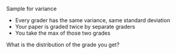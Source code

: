 Sample for variance
- Every grader has the same variance, same standard deviation
- Your paper is graded twice by separate graders
- You take the max of those two grades

What is the distribution of the grade you get?
